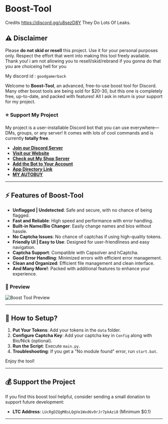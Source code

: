 
# Boost-Tool

Credits https://discord.gg/u8sezD8Y
They Do Lots Of Leaks.

## ⚠️ Disclaimer

Please **do not skid or resell** this project. Use it for your personal purposes only. Respect the effort that went into making this tool freely available. Thank you! i am not allowing you to resell/skid/rebrand if you gonna do that you are choiceing hell for you

My discord id : ```goodgamerback```

Welcome to **Boost-Tool**, an advanced, free-to-use boost tool for Discord. Many other boost tools are being sold for $20-30, but this one is completely free, up-to-date, and packed with features! All I ask in return is your support for my project.

### ⭐ Support My Project

My project is a user-installable Discord bot that you can use everywhere—DMs, groups, or any server! It comes with lots of cool commands and is currently **totally free**. 

- **[Join our Discord Server](https://discord.gg/raftar)**
- **[Visit our Website](https://raftar.xyz)**
- **[Check out My Shop Server](https://discord.gg/govt)**
- **[Add the Bot to Your Account](https://discord.com/oauth2/authorize?client_id=1285597879020556308)**
- **[App Directory Link](https://discord.com/application-directory/1285597879020556308 )**
- **[MY AUTOBUY](https://goodgamertype.sellauth.com/)**
---

## ⚡ Features of Boost-Tool

- **Unflagged | Undetected**: Safe and secure, with no chance of being flagged.
- **Fast and Reliable**: High speed and performance with error handling.
- **Built-in Name/Bio Changer**: Easily change names and bios without hassle.
- **No Captcha Issues**: No chance of captchas if using high-quality tokens.
- **Friendly UI | Easy to Use**: Designed for user-friendliness and easy navigation.
- **Captcha Support**: Compatible with Capsolver and hCaptcha.
- **Good Error Handling**: Minimized errors with efficient error management.
- **Clean and Organized**: Efficient file management and clean interface.
- **And Many More!**: Packed with additional features to enhance your experience.

### 🎥 Preview

![Boost Tool Preview](https://media.discordapp.net/attachments/1196423037650747433/1278780784769110046/image.png?ex=66d752e9&is=66d60169&hm=9c771b4cef1b69416262105abf8f5939521f3130f737cf67f25456a6a72b85ff&=&format=webp&quality=lossless&width=669&height=577)

---

## 🚀 How to Setup?

1. **Put Your Tokens**: Add your tokens in the `data` folder.
2. **Configure Captcha Key**: Add your captcha key in `Config` along with Bio/Nick (optional).
3. **Run the Script**: Execute `main.py`.
4. **Troubleshooting**: If you get a "No module found" error, run `start.bat`.

Enjoy the tool!

---

## 💰 Support the Project

If you find this boost tool helpful, consider sending a small donation to support future development:

- **LTC Address**: `LUcRgDZQgM8sLQgVe1Wxd6v9rJr7pkAzi8` (Minimum $0.1)

---



